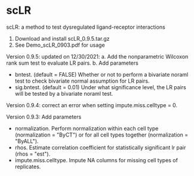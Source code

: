 # scLR
scLR: a method to test dysregulated ligand-receptor interactions

1. Download and install scLR_0.9.5.tar.gz
2. See Demo_scLR_0903.pdf for usage

Version 0.9.5: updated on 12/30/2021:
a. Add the nonparametric Wilcoxon rank sum test to evaluate LR pairs.
b. Add parameters
- bntest. (default = FALSE) Whether or not to perform a bivariate noraml test to check bivariate normal assumption for LR pairs.
- sig.bntest. (default = 0.01) Under what significance level, the LR pairs will be tested by a bivariate noraml test.

Version 0.9.4: 
correct an error when setting impute.miss.celltype = 0.

Version 0.9.3:
Add parameters
- normalization. Perform normalization within each cell type (normalization = "ByCT") or for all cell types together (normalization = "ByALL").
- rhos. Estimate correlation coefficient for statistically significant lr pair (rhos = "est").
- impute.miss.celltype. Impute NA columns for missing cell types of replicates. 
